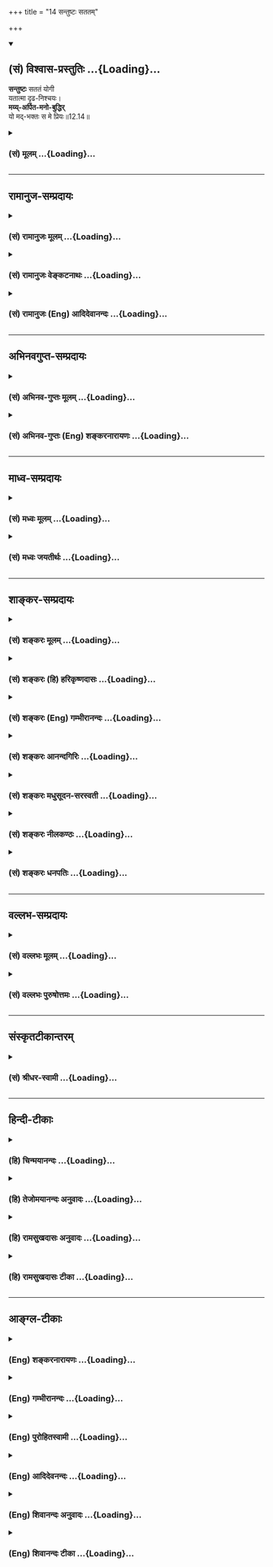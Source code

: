 +++
title = "14 सन्तुष्टः सततम्"

+++
<div class="js_include" newlevelforh1="2" title="(सं) विश्वास-प्रस्तुतिः" unfilled url="/mahAbhAratam/shlokashaH/06-bhIShma-parva/03-bhagavad-gItA-parva/saMskRtam/vishvAsa-prastutiH/12_bhakti-yogaH/14_santuShTaH_satata.md">
<details open><summary><h2>(सं) विश्वास-प्रस्तुतिः ...{Loading}...</h2></summary>

**सन्तुष्टः** सततं योगी  
यतात्मा दृढ-निश्चयः।  
**मय्य्-अर्पित-मनो-बुद्धिर्**  
यो मद्-भक्तः स मे प्रियः॥12.14॥
</details>
</div>
<div class="js_include collapsed" newlevelforh1="3" title="(सं) मूलम्" unfilled url="/mahAbhAratam/shlokashaH/06-bhIShma-parva/03-bhagavad-gItA-parva/saMskRtam/mUlam/12_bhakti-yogaH/14_santuShTaH_satata.md">
<details><summary><h3>(सं) मूलम् ...{Loading}...</h3></summary>

सन्तुष्टः सततं योगी यतात्मा दृढनिश्चयः।  
मय्यर्पितमनोबुद्धिर्यो मद्भक्तः स मे प्रियः।।12.14।।
</details>
</div>


_________________
## रामानुज-सम्प्रदायः
<div class="js_include collapsed" newlevelforh1="3" title="(सं) रामानुजः मूलम्" unfilled url="/mahAbhAratam/shlokashaH/06-bhIShma-parva/03-bhagavad-gItA-parva/saMskRtam/rAmAnujaH/mUlam/12_bhakti-yogaH/14_santuShTaH_satata.md">
<details><summary><h3>(सं) रामानुजः मूलम् ...{Loading}...</h3></summary>

।।12.14।।**अद्वेष्टा सर्वभूतानां** विद्विषताम् अपकुर्वताम् अपि सर्वेषां
भूतानाम् अद्वेष्टा मदपराधानुगुणम् ईश्वरप्रेरितानि एतानि भूतानि द्विषन्ति
अपकुर्वन्ति च इति अनुसंदधानः; तेषु द्विषत्सु अपकुर्वत्सु च सर्वभूतेषु
मैत्रीं मतिं कुर्वन् **मैत्रः;** तेषु एव दुःखितेषु करुणां कुर्वन् करुणः;
निर्ममः -- देहेन्द्रियेषु तत्सम्बन्धिषु च निर्ममः; **निरहंकारः** --
देहात्माभिमानरहितः; तत एव **समदुःखसुखः** सुखदुःखागमयोः सांकल्पिकयोः
हर्षोद्वेगरहितः; **क्षमी** स्पर्शप्रभवयोः अवर्जनीययोः अपि तयोः
विकाररहितः; **संतुष्टः** यद्दच्छोपनतेन,येन केन अपि देहधारणद्रव्येन
संतुष्टः; **सततं** योगी सततं प्रकृतिवियुक्तात्मानुसंधानपरः; **यतात्मा**
नियमितमनोवृत्तिः; **दृढनिश्चयः** -- अध्यात्मशास्त्रोदितेषु अर्थेषु
दृढनिश्चयः; **मय्यर्पितमनोबुद्धिः** भगवान् वासुदेव एव अनभिसंहितफलेन
अनुष्ठितेन कर्मणाआराध्यते आराधितश्च मम आत्मापरोक्ष्यं साधयिष्यति इति
मय्यर्पितमनोबुद्धिः; एवंभूतो **मद्भक्तः** एवंभूतेन कर्मयोगेन मां भजमानो
**यः स मे प्रियः।**

</details>
</div>
<div class="js_include collapsed" newlevelforh1="3" title="(सं) रामानुजः वेङ्कटनाथः" unfilled url="/mahAbhAratam/shlokashaH/06-bhIShma-parva/03-bhagavad-gItA-parva/saMskRtam/rAmAnujaH/venkaTanAthaH/12_bhakti-yogaH/14_santuShTaH_satata.md">
<details><summary><h3>(सं) रामानुजः वेङ्कटनाथः ...{Loading}...</h3></summary>

  
  
।।12.14।। स एव सन्तोषोऽत्राप्यादरार्थं सङ्ग्रहेणोक्त इत्यभिप्रायेणाह --
यदृच्छोपनतेन येनकेनापीति। अन्यत्रापि ह्युच्यते -- येनकेनचिदाच्छन्नो
येनकेनचिदाशितः। यत्रक्वचनशायी स्यात्तं देवा ब्राह्मणं विदुः
\[म.भा.12।245।12\] इति। शास्त्रीयेष्वयत्नोपनतेषु
प्रभूताल्पसरसविरसादिवैषम्यं नानुसन्धेयमिति भावः। यथोक्तमजगरेण -- न
सन्निपतितं धर्म्यमुपभोगं यदृच्छया। प्रत्याचक्षे न चाप्येनमनुरुन्धे
सुदुर्लभम् \[ \] इति। सततमिति योगकालोपकारकवासनास्थैर्यार्थम्।
योगशब्दश्चात्र योगदर्शनानुग्राहकप्राचीनानुसन्धानपरः; साक्षाद्योगस्य
सर्वदा कर्तुमशक्यत्वादित्यभिप्रायेणाह -- सततं प्रकृतिवियुक्तेति।
सततमात्मचिन्तनवदनात्मचिन्तननिवृत्तिरपि योगान्तरङ्गमिति यतात्मशब्देनोच्यत
इत्याहनियमितमनोवृत्तिरिति। अन्येषां यत्र सन्देहप्रसङ्गः; तत्र ह्यस्य
निश्चयो वाच्यः स चात्रानुष्ठानोपकारक एव ग्राह्यः तदाह --
अध्यात्मशास्त्रेति। मयि इत्यनेनअहं हि सर्वयज्ञानां भोक्ता च प्रभुरेव च
\[9।24\] इत्युक्तमाराध्यत्वं फलप्रदत्वं चात्र कर्मयोगनिष्ठस्य
मनोबुद्ध्यर्पणार्थम्। अपेक्षितमभिसंहितमित्यभिप्रायेणाहभगवानिति।
भगवच्छब्देन सकलफलप्रदत्त्वौपयिकोभयलिङ्गत्वोक्तिः। वासुदेवशब्देन
सर्वकर्माराध्यत्वौपयिकसर्वदेवतान्तर्यामित्वोक्तिः। वक्तृरूपविवक्षा वा।
आराध्यत्वेन चिन्तनमत्र मनसोऽर्पणम्। फलप्रदत्वाध्यवसायो बुद्ध्यर्पणम्।
यद्वा द्वयोरपि चिन्ताध्यवसायौ भाव्यौ। मनसाध्यवसायो वा मनोबुद्धिः।
उद्देश्यांशं निष्कर्षतिय एवम्भूतो मद्भक्त इति। अशक्तस्य
शक्यनिष्ठाप्रतिपादनप्रकरणत्वात् साक्षाद्भक्तियोगनिष्ठाद्व्यवच्छिन्दन्
श्लोकद्वयस्य पिण्डितार्थमाहएवम्भूतेन कर्मयोगेनेति। उद्देश्यविशेषणेष्वपि
तात्पर्यं मीमांसकैरेवाङ्गीकृतम्; यत्र विशेषणप्रयोगस्य गत्यन्तरं
नोपलब्धमिति भावः। प्रियः प्रीतिविषयः; प्रीतोऽहं,तदभिलषितं ददामीति
भावः।  
  

</details>
</div>
<div class="js_include collapsed" newlevelforh1="3" title="(सं) रामानुजः (Eng) आदिदेवानन्दः" unfilled url="/mahAbhAratam/shlokashaH/06-bhIShma-parva/03-bhagavad-gItA-parva/saMskRtam/rAmAnujaH/english/AdidevAnandaH/12_bhakti-yogaH/14_santuShTaH_satata.md">
<details><summary><h3>(सं) रामानुजः (Eng) आदिदेवानन्दः ...{Loading}...</h3></summary>

12.13 - 12.14 In these and succeeding verses the Lord mentions the nature of the Karma Yogi who adores Him through his works. In other words the Bhakti element in Karma Yoga is emphasised. He never hates any being even though they hate him and do him wrong. For he thinks that the Lord impels these beings to hate him and do him wrong for atoning for his transgressions. He is 'friendly', evincing a friendly disposition towards all beings whether they hate him or do him wrong. He is
'compassionate', evincing compassion towards their sufferings. He is free from the 'feeling of mine,' i.e., he is not possessive with regard to his body, senses and all things associated with them. He is free from the feeling of 'I', i.e., is free from the delusion that his body is the self. Therefore, 'pain and pleasure are the same to him,' i.e., he is free from distress and delight resulting from pain and pleasure arising from his deeds. He is 'enduring', unaffected even by those two (i.e.,
pleasure and pain) due to the inevitable contact of sense-objects. He is
'content', namely, satisfied with whatever chance may bring him for the sustenance of his body. He 'ever meditates,' i.e., is constantly intent
on contemplating on the self as separate from the body. He is
'self-restrained', namely, he controls the activities of his mind. He is
of 'firm conviction' regarding the meanings taught in the science of the
self. His 'mind and reason are dedicated to Me' i.e., his mind and
reason are dedicated to Me in the form 'Bhagavan Vasudeva alone is
propitiated by disinterested activities, and when duly propitiated, He
wil bring about for me the direct vision of the self.' Such a devotee of
mine, i.e., who works in this manner as a Karma Yogin, is dear to Me.

</details>
</div>


_________________
## अभिनवगुप्त-सम्प्रदायः
<div class="js_include collapsed" newlevelforh1="3" title="(सं) अभिनव-गुप्तः मूलम्" unfilled url="/mahAbhAratam/shlokashaH/06-bhIShma-parva/03-bhagavad-gItA-parva/saMskRtam/abhinava-guptaH/mUlam/12_bhakti-yogaH/14_santuShTaH_satata.md">
<details><summary><h3>(सं) अभिनव-गुप्तः मूलम् ...{Loading}...</h3></summary>

।।12.13 -- 12.14।। अद्वेष्टेति। सन्तुष्ट इति। मैत्री अमत्सरता यस्य +++(N
यस्मात् for यस्य)+++ अस्तीति +++(omits इति)+++। एवं करुणः +++(S;N करुणा)+++। ममामी
इत्यादिः ( ममापीत्यादि) ममकारः अहमुदारः अहं तेजस्वी अहं सहनः +++(S;;N
तेजस्वी असहनः)+++ इत्यादिः अहंकारः एतौ यस्य न स्तः। क्षमा अपकारिणं शत्रुं
प्रत्य \[प्य\] द्वेषबुद्धिः। सततं योगी; व्यवहारावस्थायामपि
प्रशान्तान्तःकरणत्वात्।

</details>
</div>
<div class="js_include collapsed" newlevelforh1="3" title="(सं) अभिनव-गुप्तः (Eng) शङ्करनारायणः" unfilled url="/mahAbhAratam/shlokashaH/06-bhIShma-parva/03-bhagavad-gItA-parva/saMskRtam/abhinava-guptaH/english/shankaranArAyaNaH/12_bhakti-yogaH/14_santuShTaH_satata.md">
<details><summary><h3>(सं) अभिनव-गुप्तः (Eng) शङ्करनारायणः ...{Loading}...</h3></summary>

12.13-14 Advesta etc. Santustah etc. \[Friend\] : he who has
friend-liness (or goodwill) i.e. unselfishness. In the same manner
'compassionate' \[is to be interpreted\]. 'These are mine' etc., is the
sence of 'mine' (or sense of possessiveness); 'I am generous', 'I am
powerful', 'I am victorious' etc., is the sense of 'I' (or egotism). In
whom these two are absent that man is free from the senses of 'mine' and
of 'I'. Forbearance : a thought that entertains no enmity even towards
an enemy who has \[actually\] injured. A man of Yoga at all times :
because his internal organ remains completely iet even at the stage of
his mundane dealings.

</details>
</div>


_________________
## माध्व-सम्प्रदायः
<div class="js_include collapsed" newlevelforh1="3" title="(सं) मध्वः मूलम्" unfilled url="/mahAbhAratam/shlokashaH/06-bhIShma-parva/03-bhagavad-gItA-parva/saMskRtam/madhvaH/mUlam/12_bhakti-yogaH/14_santuShTaH_satata.md">
<details><summary><h3>(सं) मध्वः मूलम् ...{Loading}...</h3></summary>

।।12.14।। Sri Madhvacharya did not comment on this sloka.,

</details>
</div>
<div class="js_include collapsed" newlevelforh1="3" title="(सं) मध्वः जयतीर्थः" unfilled url="/mahAbhAratam/shlokashaH/06-bhIShma-parva/03-bhagavad-gItA-parva/saMskRtam/madhvaH/jayatIrthaH/12_bhakti-yogaH/14_santuShTaH_satata.md">
<details><summary><h3>(सं) मध्वः जयतीर्थः ...{Loading}...</h3></summary>

।।12.14।। Sri Jayatirtha did not comment on this sloka.  
  

</details>
</div>


_________________
## शाङ्कर-सम्प्रदायः
<div class="js_include collapsed" newlevelforh1="3" title="(सं) शङ्करः मूलम्" unfilled url="/mahAbhAratam/shlokashaH/06-bhIShma-parva/03-bhagavad-gItA-parva/saMskRtam/shankaraH/mUlam/12_bhakti-yogaH/14_santuShTaH_satata.md">
<details><summary><h3>(सं) शङ्करः मूलम् ...{Loading}...</h3></summary>

।।12.14।। -- **संतुष्टः सततं** नित्यं देहस्थितिकारणस्य लाभे अलाभे च
उत्पन्नालंप्रत्ययः। तथा गुणवल्लाभे विपर्यये च संतुष्टः। सततं **योगी**
समाहितचित्तः। **यतात्मा** संयतस्वभावः। **दृढनिश्चयः** दृढः स्थिरः
निश्चयः अध्यवसायः यस्य आत्मतत्त्वविषये स दृढनिश्चयः।
**मय्यर्पितमनोबुद्धिः** संकल्पविकल्पात्मकं मनः; अध्यवसायलक्षणा बुद्धिः;
ते मय्येव अर्पिते स्थापिते यस्य संन्यासिनः सः मय्यर्पितमनोबुद्धिः।
**यः** ईदृशः **मद्भक्तः सः मे प्रियः।** प्रियो हि ज्ञानिनोऽत्यर्थमहं स च
मम प्रियः (गीता 7।17) इति सप्तमे अध्याये सूचितम्; तत् इह प्रपञ्चते।।

</details>
</div>
<div class="js_include collapsed" newlevelforh1="3" title="(सं) शङ्करः (हि) हरिकृष्णदासः" unfilled url="/mahAbhAratam/shlokashaH/06-bhIShma-parva/03-bhagavad-gItA-parva/saMskRtam/shankaraH/hindI/harikRShNadAsaH/12_bhakti-yogaH/14_santuShTaH_satata.md">
<details><summary><h3>(सं) शङ्करः (हि) हरिकृष्णदासः ...{Loading}...</h3></summary>

।।12.14।। तथा जो सदा ही सन्तुष्ट है अर्थात् देह स्थितिके कारणरूप
पदार्थोंकी लाभ हानिमें जिसके जो कुछ होता है वही ठीक है ऐसा अलम् भाव हो
गया है; इस प्रकार जो गुणयुक्त वस्तुके लाभमें और उसकी हानिमें सदा ही
सन्तुष्ट रहता है। तथा जो समाहितचित्त; जीते हुए स्वभाववाला और दृढ़
निश्चयवाला है अर्थात् आत्मतत्त्वके विषयमें जिसका निश्चय स्थिर हो चुका
है। तथा जो मुझमें अर्पण किये हुए मनबुद्धिवाला है अर्थात् जिस संन्यासीका
संकल्प विकल्पात्मक मन और निश्चयात्मिका बुद्धि ये दोनों मुझमें समर्पित
हैं -- स्थापित हैं। जो ऐसा मेरा भक्त है वह मेरा प्यारा है। ज्ञानीको मैं
अत्यन्त प्यारा हूँ और वह मुझे प्रिय है इस प्रकार जो सप्तम अध्यायमें
सूचित किया गया था उसीका यहाँ विस्तारपूर्वक वर्णन किया जाता है।

</details>
</div>
<div class="js_include collapsed" newlevelforh1="3" title="(सं) शङ्करः (Eng) गम्भीरानन्दः" unfilled url="/mahAbhAratam/shlokashaH/06-bhIShma-parva/03-bhagavad-gItA-parva/saMskRtam/shankaraH/english/gambhIrAnandaH/12_bhakti-yogaH/14_santuShTaH_satata.md">
<details><summary><h3>(सं) शङ्करः (Eng) गम्भीरानन्दः ...{Loading}...</h3></summary>

12.14 Santustah satatam, he who is ever content: who has the sense of
contentment irrespective of getting or not getting what is needed for
the maintenance of the body; who is similarly ever-satisfied whether he
gets or not a good thing. Yogi, who is a yogi, a man of concentrated
mind; yata-atma, who has self-control, whose body and organs are under
control; drdha-niscayah, who has firm conviction-with regard to the
reality of the Self; arpita-mano-buddhih, who has dedicated his mind and
intellect; mayi, to Me-(i.e.) a monk whose mind (having hte
characteristics of reflection) and intellect (possessed of the faculty
of taking decisions) are dedicated to, fixed on, Me alone; sah yah, he
who is; such a modbhaktah, devotee of Mine; is priyah, dear; me, to Me.
It was hinted in the Seventh Chapter, 'For I am very much dear to the
man of Knowledge, and he too is dear to Me' (7.17). That is being
elaborated here.

</details>
</div>
<div class="js_include collapsed" newlevelforh1="3" title="(सं) शङ्करः आनन्दगिरिः" unfilled url="/mahAbhAratam/shlokashaH/06-bhIShma-parva/03-bhagavad-gItA-parva/saMskRtam/shankaraH/AnandagiriH/12_bhakti-yogaH/14_santuShTaH_satata.md">
<details><summary><h3>(सं) शङ्करः आनन्दगिरिः ...{Loading}...</h3></summary>

।।12.14।। अक्षरोपासकस्य ज्ञानवतो विशेषणान्तराण्याह -- **संतुष्ट इति।**
सततमिति सर्वत्र संबध्यते। कार्यकरणसंघातः स्वभावशब्दार्थः। स्थिरत्वं
कुतर्कादिनानभिभवनीयत्वम्। मद्भक्तो मद्भजनपरो ज्ञानवानिति यावत्। ज्ञानवतो
भगवत्प्रियत्वे प्रमाणमाह -- **प्रियो हीति।** किमर्थं तर्हि पुनरुच्यते
तत्राह -- **तदिहेति।**

</details>
</div>
<div class="js_include collapsed" newlevelforh1="3" title="(सं) शङ्करः मधुसूदन-सरस्वती" unfilled url="/mahAbhAratam/shlokashaH/06-bhIShma-parva/03-bhagavad-gItA-parva/saMskRtam/shankaraH/madhusUdana-sarasvatI/12_bhakti-yogaH/14_santuShTaH_satata.md">
<details><summary><h3>(सं) शङ्करः मधुसूदन-सरस्वती ...{Loading}...</h3></summary>

।।12.14।। संतुष्ट इति। तस्यैव विशेषणान्तराणि। सततं शरीरस्थितिकारणस्य
लाभेऽलाभे च संतुष्टः उत्पन्नालंप्रत्ययः। तथा गुणवल्लाभे विपर्यये च।
सततमिति सर्वत्र संबध्यते। योगी समाहितचित्तः। यतात्मा
संयतशरीरेन्द्रियादिसङ्घातः। दृढः कुतार्किकैरभिभवितुमशक्यतया स्थिरो
निश्चयोऽहमस्म्यकर्त्रभोक्तृसच्चिदानन्दाद्वितीयब्रह्मेत्यध्यवसायो यस्य स
दृढनिश्चयः। स्थितप्रज्ञ इत्यर्थः। मयि भगवति वासुदेवे शुद्धे ब्रह्मणि
अर्पितमनोबुद्धिः समर्पितान्तःकरणः ईदृशो यो मद्भक्तः
शुद्धाक्षरब्रह्मवित्स मे प्रियः सदात्मत्वात्।

</details>
</div>
<div class="js_include collapsed" newlevelforh1="3" title="(सं) शङ्करः नीलकण्ठः" unfilled url="/mahAbhAratam/shlokashaH/06-bhIShma-parva/03-bhagavad-gItA-parva/saMskRtam/shankaraH/nIlakaNThaH/12_bhakti-yogaH/14_santuShTaH_satata.md">
<details><summary><h3>(सं) शङ्करः नीलकण्ठः ...{Loading}...</h3></summary>

।।12.14।। संतुष्टो यदृच्छालाभेनैव संजातालंप्रत्ययः। सततं सर्वदा। योगी
श्रवणादौ समाहितचित्तः। यतात्मा संयतशरीरेन्द्रियादिसंघातः। दृढः स्थिर
आत्मतत्त्वविषये निश्चयो यस्य स दृढनिश्चयोऽसंभावनाशून्यो दृढश्रद्धावान्।
मयि निर्गुणे ब्रह्मण्यर्पिते निहिते प्रविलापिते वा मनः संकल्पादिरूपं
बुद्धिरध्यवसायस्ते उभे येन स मय्यर्पितमनोबुद्धिः। एतादृशो यो मे मम भक्तः
स मे मम प्रियः आत्मत्वादेव स परमप्रेमास्पदञ्ज्ञानी त्वात्मैव मे मतम्
इत्युक्तम्। एतेन पूर्वश्लोकोक्ताया निरहंकारतायाः साधनान्युक्तानि।

</details>
</div>
<div class="js_include collapsed" newlevelforh1="3" title="(सं) शङ्करः धनपतिः" unfilled url="/mahAbhAratam/shlokashaH/06-bhIShma-parva/03-bhagavad-gItA-parva/saMskRtam/shankaraH/dhanapatiH/12_bhakti-yogaH/14_santuShTaH_satata.md">
<details><summary><h3>(सं) शङ्करः धनपतिः ...{Loading}...</h3></summary>

।।12.14।। अक्षरोपासकं ज्ञानवन्तं विशेषणान्तरैर्विशिनष्टि -- संतुष्ट इति।
सततमिति सर्वत्र संबध्यते। तेहस्थितिकारणस्य लाभे अलाभे च सततं संतुष्टः
नित्यं जातालंप्रत्ययः। समुपसर्गेण तुष्टेः परिपक्वता बोध्यते। तथा
गुणवल्लाभेऽपि तद्विपर्यये च संतुष्टः। यतः सततं योगी योगाभ्यासेन
समाहितान्तःकरणः। यतः सततं संयतात्मा संयतकार्यकरणसंघातः अतएव संयतात्मेति
वा। यतः सततं योगी योगाभ्यासेन समाहितान्तःकरणः। यतः सततं संयतात्मा
संयतकार्यकरणसंघातः अतए दृढनिश्चय इति वा। यतः सततं मयि परमात्मनि
संकल्पविकल्पात्मकं मनोऽध्यवसायलक्षणा बुद्धिश्च ते मय्येव स्थापिते यस्य स
यतो मय्यर्पितमनोबुद्धिरिति वा। य ईदृशो मद्भक्तः शुद्धाक्षरात्मज्ञानवान्
मद्भजनपरो मे मम प्रियः। उदाराः सर्व एवैते ज्ञानी त्वात्मैव मे मतम्।
प्रियो हि ज्ञानिनोऽत्यर्थमहं स च मम प्रियः इत सप्तमाध्याये
सूचितस्यार्थस्यायं प्रपञ्चः।

</details>
</div>


_________________
## वल्लभ-सम्प्रदायः
<div class="js_include collapsed" newlevelforh1="3" title="(सं) वल्लभः मूलम्" unfilled url="/mahAbhAratam/shlokashaH/06-bhIShma-parva/03-bhagavad-gItA-parva/saMskRtam/vallabhaH/mUlam/12_bhakti-yogaH/14_santuShTaH_satata.md">
<details><summary><h3>(सं) वल्लभः मूलम् ...{Loading}...</h3></summary>

।।12.14।। सन्तुष्ट इति। यथालब्धेन भगवत्सेवोपयोगिना द्रव्येण देहधारणेन
सन्तुष्टः। सततं योगी यतात्मा समवृत्तिः निरुद्धचेताः। दृढो भगवदेकसेवायां
निश्चयो यस्य सोऽपि न बहिरेव तन्वादिना केवलम्; किन्तु मानसोऽभ्यन्तर इति।
तदाह मय्यर्पितमनोबुद्धिरिति। श्रीपुरुषोत्तमेऽर्पिते मनोबुद्धी यस्य
सद्बजौकसां यथा तथा स य एवम्भूतो द्विषड्गुणयुतो निर्हेतुकमद्भक्तिमान् स
मे प्रियः। यो मद्भक्त इतीरणात्पुष्टिरस्तीति निश्चीयते। नहि
भगवत्प्रियत्वं स्वकृति -- (स्वल्प) -- तपस्साध्यम्। अतः
प्रवाहाद्भिन्नोऽयं मार्गः; प्रवाहस्य सर्वसाधारणत्वात्
भक्तेर्निर्हेतुकानुग्रहैकलभ्यत्वान्महानेव भेदोऽस्तीति मन्तव्यं
वेदमर्यादामार्गतोऽपि असङ्कीर्णत्वं चनाहं वेदैर्न तपसा \[11।53\] इति
पूर्वमुक्तं सर्वतो (ऽत्र) वैदिककर्माद्यपेक्षयाऽस्योत्तमत्वकथनात् अभेदे
तूत्कर्षवैयर्थ्यादिति सर्वं श्रीमदाचार्यग्रन्थादवसेयम्।

</details>
</div>
<div class="js_include collapsed" newlevelforh1="3" title="(सं) वल्लभः पुरुषोत्तमः" unfilled url="/mahAbhAratam/shlokashaH/06-bhIShma-parva/03-bhagavad-gItA-parva/saMskRtam/vallabhaH/puruShottamaH/12_bhakti-yogaH/14_santuShTaH_satata.md">
<details><summary><h3>(सं) वल्लभः पुरुषोत्तमः ...{Loading}...</h3></summary>

  
  
।।12.14।। किञ्चसन्तुष्ट इति। सततं सन्तुष्टः निरन्तरं हृदयस्थितमत्स्वरूपेण
आनन्दयुक्तः; योगी मच्चिन्तनशीलः; यतात्मा वशीकृतस्वभावः दृढनिश्चयः दृढः
कामाद्यनुपहतो मत्परीक्षितदुःखादिष्वचलो मयि सर्वकरणसमर्थत्वेन निश्चयो
यस्य; मयि अर्पिते मनोबुद्धी येन; य एतादृशः स मद्भक्तः मे प्रियः
मदिङ्गितकरणादिति भावः।  
  

</details>
</div>


_________________
## संस्कृतटीकान्तरम्
<div class="js_include collapsed" newlevelforh1="3" title="(सं) श्रीधर-स्वामी" unfilled url="/mahAbhAratam/shlokashaH/06-bhIShma-parva/03-bhagavad-gItA-parva/saMskRtam/shrIdhara-svAmI/12_bhakti-yogaH/14_santuShTaH_satata.md">
<details><summary><h3>(सं) श्रीधर-स्वामी ...{Loading}...</h3></summary>

।।12.14।। **संतुष्ट इति।** सततं लाभेऽलाभे च संतुष्टः प्रसन्नचित्तो
योग्यप्रमत्तो यतात्मा संयतस्वभावः दृढो मद्विषयो निश्चयो यस्य मय्यर्पिते
मनोबुद्धी येन एवंभूतो यो मद्भक्तः स मे प्रियः।

</details>
</div>


_________________
## हिन्दी-टीकाः
<div class="js_include collapsed" newlevelforh1="3" title="(हि) चिन्मयानन्दः" unfilled url="/mahAbhAratam/shlokashaH/06-bhIShma-parva/03-bhagavad-gItA-parva/hindI/chinmayAnandaH/12_bhakti-yogaH/14_santuShTaH_satata.md">
<details><summary><h3>(हि) चिन्मयानन्दः ...{Loading}...</h3></summary>

।।12.14।। प्रस्तुत अध्याय के इस अन्तिम प्रकरण में; भगवान् श्रीकृष्ण छ
खण्डों में ज्ञानी भक्त के लक्षण बताते हैं; जो साधकों के लिए सम्यक् आचरण
एवं जीवन पद्धति के साधन हैं। अर्जुन की समझ के लिए एक सच्चे भक्त का
चित्रण करने में योगेश्वर श्रीकृष्ण पूर्णतया सफल हुए हैं। जिस प्रकार एक
कुशल चित्रकार स्वयं के द्वारा बनाये जा रहे चित्र को बारबार विभिन्न्
कोणों से देखते हुए उसे और अधिक स्पष्ट और सुन्दर बनाने का प्रयत्न करता
है; उसी प्रकार इन सात श्लोकों के खण्ड में भगवान् श्रीकृष्ण; एक ज्ञानी
भक्त के मन की सुन्दरता; बुद्धि की समता और जगत् में उसके व्यवहार का
अत्यन्त स्पष्ट और सुन्दर चित्रण करते हैं। इस दृष्टि से; सम्भवत द्वितीय
अध्याय में वर्णित स्थितप्रज्ञ पुरुष के लक्षणों के प्रकरण के अतिरिक्त;
सम्पूर्ण गीता में प्रस्तुत खण्ड के तुल्य अन्य कोई भाग नहीं है। हिन्दू
धर्म के अनुयायियों पर सदाचार और नीतिशास्त्र के नियमों को ईश्वर के किसी
पुत्र अथवा पैगम्बर ने अपनी स्वैच्छिक आज्ञाओं के रूप में नही थोपा है। इन
आचारों एवं नीतियों की नियमावली को उन ईश्वरीय ज्ञानी; संत पुरुषों के
व्यवहार को देखकर बनाया गया है; जिन्होंने आध्यात्मिक पूर्णता प्राप्त की
थी और समाज में वैसा ही जीवन वास्तव में जिया था। ज्ञानी पुरुषों का
सद्व्यवहार उनका स्वभाव बन चुका होता है; जो साधकों को अपनाने के लिए एक
सूचक साधन बन जाता है। सर्वप्रथम; ज्ञानी भक्त के बाह्याचरण का अनुकरण करने
से एक निष्ठावान साधक को उसकी आन्तरिक दिव्यता का भी अनुभव प्राप्त हो सकता
है। इन भक्तजनों के लक्षण ही हमारे धर्म में विधान किये गये सदाचार और नीति
के नियम हैं। इस खण्ड के प्रारम्भिक दो श्लोकों में ग्यारह आदर्श गुणों का
वर्णन किया गया है। उनमें से प्रत्येक गुण उत्तम भक्त के नैतिक पक्ष को
उजागर करता है। जिस भक्त ने यह पहचान लिया है कि भूतमात्र में एक ही आत्मा
व्याप्त है; जो उसका स्वयं का ही स्वरूप है; तो ऐसा आत्मैकत्वदर्शी पुरुष
किसी से भी द्वेष नहीं कर सकता; क्योंकि उसकी ज्ञान दृष्टि में कोई वस्तु
परमात्मा से भिन्न है ही नहीं कोई भी जीवित पुरुष अपने ही दाहिने हाथ से
द्वेष नहीं कर सकता; क्योंकि वह उसमें भी व्याप्त है। कोई भी व्यक्ति अपने
से ही द्वेष या घृणा नहीं करता। प्राणीमात्र के प्रति उसका भाव मैत्रीपूर्ण
होता है; और सबके लिए उसके मन में करुणा होती है। सबको वह अभय प्रदान करता
है। वह; अहंकार और वस्तुओं में ममत्व भाव से रहित होता है। सुख और दुख से
सम तथा किसी के द्वारा अपशब्द कहे अथवा पीड़ित किये जाने पर भी अविकारी भाव
से रहता है। शरीर धारणमात्र के लिए भी वस्तुओं के न होने पर वह सदा
सन्तुष्ट एवं निजानन्द में मग्न रहता है। वह आत्मसंयमी तथा तत्त्व के
स्वरूप के विषय में दृढ़ निश्चय वाला होता है। भगवान् कहते हैं कि; अपने मन
और बुद्धि को मुझमें अर्पित करने वाला मेरा भक्त; मुझे प्रिय है। भगवान् ने
पहले भी सातवें अध्याय में कहा था कि; ज्ञानी को मैं और मुझे ज्ञानी भक्त
अत्यन्त प्रिय है। उसी कथन को यहाँ और अधिक विस्तार से स्पष्ट किया गया है।

</details>
</div>
<div class="js_include collapsed" newlevelforh1="3" title="(हि) तेजोमयानन्दः अनुवादः" unfilled url="/mahAbhAratam/shlokashaH/06-bhIShma-parva/03-bhagavad-gItA-parva/hindI/tejomayAnandaH/anuvAdaH/12_bhakti-yogaH/14_santuShTaH_satata.md">
<details><summary><h3>(हि) तेजोमयानन्दः अनुवादः ...{Loading}...</h3></summary>

।।12.14।। जो संयतात्मा, दृढ़निश्चयी योगी सदा सन्तुष्ट है, जो अपने मन और
बुद्धि को मुझमें अर्पण किये हुए है, जो ऐसा मेरा भक्त है, वह मुझे प्रिय
है।।

</details>
</div>
<div class="js_include collapsed" newlevelforh1="3" title="(हि) रामसुखदासः अनुवादः" unfilled url="/mahAbhAratam/shlokashaH/06-bhIShma-parva/03-bhagavad-gItA-parva/hindI/rAmasukhadAsaH/anuvAdaH/12_bhakti-yogaH/14_santuShTaH_satata.md">
<details><summary><h3>(हि) रामसुखदासः अनुवादः ...{Loading}...</h3></summary>

।।12.14।। सब प्राणियोंमें द्वेषभावसे रहित, सबका मित्र (प्रेमी) और दयालु,
ममतारहित, अहंकाररहित, सुखदुःखकी प्राप्तिमें सम, क्षमाशील, निरन्तर
सन्तुष्ट,योगी, शरीरको वशमें किये हुए, दृढ़ निश्चयवाला, मेरेमें अर्पित
मन-बुद्धिवाला जो मेरा भक्त है, वह मेरेको प्रिय है।

</details>
</div>
<div class="js_include collapsed" newlevelforh1="3" title="(हि) रामसुखदासः टीका" unfilled url="/mahAbhAratam/shlokashaH/06-bhIShma-parva/03-bhagavad-gItA-parva/hindI/rAmasukhadAsaH/TIkA/12_bhakti-yogaH/14_santuShTaH_satata.md">
<details><summary><h3>(हि) रामसुखदासः टीका ...{Loading}...</h3></summary>

।।12.14।।***व्याख्या--*'अद्वेष्टा सर्वभूतानाम्'--**अनिष्ट करनेवालोंके
दो भेद हैं -- (1) इष्टकी प्राप्तिमें अर्थात् धन, मान-बड़ाई, आदर-सत्कार
आदिकी प्राप्तिमें बाधा पैदा करनेवाले और (2) अनिष्ट पदार्थ, क्रिया,
व्यक्ति, घटना आदिसे संयोग करानेवाले। भक्तके शरीर, मन, बुद्धि, इन्द्रियाँ
और सिद्धान्तके प्रतिकूल चाहे कोई कितना ही, किसी प्रकारका व्यवहार करे --
इष्टकी प्राप्तिमें बाधा डाले, किसी प्रकारकी आर्थिक और शारीरिक हानि
पहुँचाये, पर भक्तके हृदयमें उसके प्रति कभी किञ्चिन्मात्र भी द्वेष नहीं
होता। कारण कि वह प्राणिमात्रमें अपने प्रभुको ही व्याप्त देखता है, ऐसी
स्थितिमें वह विरोध करे तो किससे करे --**'निज प्रभुमय देखहिं जगत केहि सन
करहिं बिरोध।। '** (मानस 7। 112 ख)।  
इतना ही नहीं वह तो अनिष्ट करनेवालोंकी सब क्रियाओंको भी भगवान्का
कृपापूर्ण मङ्गलमय विधान ही मानता है!  
  
प्राणिमात्र स्वरूपसे भगवान्का ही अंश है। अतः किसी भी प्राणीके प्रति
थोड़ा भी द्वेषभाव रहना भगवान्के प्रति ही द्वेष है। इसलिये किसी प्राणीके
प्रति द्वेष रहते हुए भगवान्से अभिन्नता तथा अनन्यप्रेम नहीं हो सकता।
प्राणिमात्रके प्रति द्वेषभावसे रहित होनेपर ही भगवान्में पूर्ण प्रेम हो
सकता है। इसलिये भक्तमें प्राणिमात्रके प्रति द्वेषका सर्वथा अभाव होता
है।  
  
**'मैत्रः करुण एव च' (टिप्पणी प₀ 648) --** भक्तके अन्तःकरणमें
प्राणिमात्रके प्रति केवल द्वेषका अत्यन्त अभाव ही नहीं होता, प्रत्युत
सम्पूर्ण प्राणियोंमें भगवद्भाव होनेके नाते उसका सबसे मैत्री और दयाका
व्यवहार भी होता है। भगवान् प्राणिमात्रके सुहृद् हैं -- **'सुहृदं
सर्वभूतानाम्'** (गीता 5। 29)। भगवान्का स्वभाव भक्तमें अवतरित होनेके कारण
भक्त भी सम्पूर्ण प्राणियोंका सुहृद् होता है -- **'सुहृदः सर्वदेहिनाम्'**
(श्रीमद्भागवत 3। 25। 21)। इसलिये भक्तका भी सभी प्राणियोंके प्रति बिना
किसी स्वार्थके स्वाभाविक ही मैत्री और दयाका भाव रहता है --  
**'हेतु रहित जग जुग उपकारी। '**  
**'तुम्ह तुम्हार सेवक असुरारी।।** (मानस 7। 47। 3)अपना अनिष्ट करनेवालोंके
प्रति भी भक्तके द्वारा मित्रताका व्यवहार होता है; क्योंकि उसका भाव यह
रहता है कि अनिष्ट करनेवालेने अनिष्टरूपमें भगवान्का विधान ही प्रस्तुत
किया है। अतः उसने जो कुछ किया है, मेरे लिये ठीक ही किया है। कारण कि
भगवान्का विधान सदैव मङ्गलमय होता है। इतना ही नहीं, भक्त यह मानता है कि
मेरा अनिष्ट करनेवाला (अनिष्टमें निमित्त बनकर) मेरे पूर्वकृत पापकर्मोंका
नाश कर रहा है; अतः वह विशेषरूपसे आदरका पात्र है। साधकमात्रके मनमें यह भाव
रहता है और रहना ही चाहिये कि उसका अनिष्ट करनेवाला उसके पिछले पापोंका फल
भुगताकर उसे शुद्ध कर रहा है। जब सामान्य साधकमें भी अनिष्ट करनेवालेके
प्रति मैत्री और करुणाका भाव रहता है, फिर सिद्ध भक्तका तो कहना ही क्या
है; सिद्ध भक्तका तो उसके प्रति ही क्या, प्राणिमात्रके प्रति मैत्री और
दयाका विलक्षण भाव रहता है। पातञ्जलयोगदर्शनमें चित्त-शुद्धिके चार हेतु
बताये गये हैं --,**'मैत्रीकरुणामुदितोपेक्षाणां
सुखदुःखपुण्यापुण्यविषयाणां भावनातश्चित्तप्रसादनम्। '** (1। 33)'सुखियोंके
प्रति मैत्री, दुःखियोंके प्रति करुणा, पुण्यात्माओंके प्रति मुदिता
(प्रसन्नता) और पापात्माओंके प्रति उपेक्षाके भावसे चित्तमें निर्मलता आती
है। '  
  
परन्तु भगवान्ने इन चारों हेतुओँको दोमें विभक्त कर दिया है -- **'मैत्रः च
करुणः। '** तात्पर्य यह है कि सिद्ध भक्तका सुखियों और पुण्यात्माओंके प्रति
'मैत्री' का भाव तथा दुःखियों और पापात्माओंके प्रति 'करुणा' का भाव रहता
है।  
  
दुःख पानेवालेकी अपेक्षा दुःख देनेवाले पर (उपेक्षाका भाव न होकर) दया होनी
चाहिये; क्योंकि दुःख पानेवाला तो (पुराने पापोंका फल भोगकर) पापोंसे छूट
रहा है, पर दुःख देनेवाला नया पाप कर रहा है। अतः दुःख देनेवाला दयाका
विशेष पात्र है।  
  
**'निर्ममः'--** यद्यपि भक्तका प्राणिमात्रके प्रति स्वाभाविक ही मैत्री और
करुणाका भाव रहता है, तथापि उसकी किसीके प्रति किञ्चिन्मात्र भी ममता नहीं
होती। प्राणियों और पदार्थोंमें ममता (मेरेपनका भाव) ही मनुष्यको संसारमें
बाँधनेवाली होती है। भक्त इस ममतासे सर्वथा रहित होता है। उसकी अपने
कहलानेवाले शरीर, इन्द्रियाँ, मन और बुद्धिमें भी बिलकुल ममता नहीं होती।
साधकसे भूल यह होती है कि वह प्राणियों और पदार्थोंसे तो ममताको हटानेकी
चेष्टा करता है, पर अपने शरीर, मन, बुद्धि और इन्द्रियोंसे ममता हटानेकी ओर
विशेष ध्यान नहीं देता। इसीलिये वह सर्वथा निर्मम नहीं हो पाता।  
  
**'निरहंकारः' --** शरीर, इन्द्रियाँ आदि जड-पदार्थोंको अपना स्वरूप
माननेसे अहंकार उत्पन्न होता है। भक्तकी अपने शरीरादिके प्रति किञ्चिन्मात्र
भी अहंबुद्धि न होनेके कारण तथा केवल भगवान्से अपने नित्य सम्बन्धका अनुभव
हो जानेके कारण उसके अन्तःकरणमें स्वतः श्रेष्ठ, दिव्य, अलौकिक गुण प्रकट
होने लगते हैं। इन गुणोंको भी वह अपने गुण नहीं मानता, प्रत्युत (दैवी
सम्पत्ति होनेसे) भगवान्के ही मानता है। 'सत्'-(परमात्मा-)के होनेके कारण
ही ये गुण 'सद्गुण' कहलाते हैं। ऐसी दशामें भक्त उनको अपना मान ही कैसे
सकता है! इसलिये वह अहंकारसे सर्वथा रहित होता है।  
  
**'समदुःखसुखः' --** भक्त सुख-दुःखोंकी प्राप्तिमें सम रहता है अर्थात्
अनुकूलता-प्रतिकूलता उसके हृदयमें रागद्वेष, हर्षशोक आदि विकार पैदा नहीं
कर सकते। गीतामें सुखदुःख पद अनुकूलता-प्रतिकूलताकी परिस्थिति-(जो सुख-दुःख
उत्पन्न करनेमें हेतु है) के लिये तथा अन्तःकरणमें होनेवाले हर्ष-शोकादि
विकारोंके लिये भी आया है। अनुकूल और प्रतिकूल परिस्थिति मनुष्यको
सुखी-दुःखी बनाकर ही उसे बाँधती है। इसलिये सुख-दुःखमें सम होनेका अर्थ है
-- अनुकूल या प्रतिकूल परिस्थिति आनेपर अपनेमें हर्ष-शोकादि विकारोंका न
होना। भक्तके शरीर, इन्द्रियाँ, मन, सिद्धान्त आदिके अनुकूल या प्रतिकूल
प्राणी, पदार्थ, परिस्थिति, घटना आदिका संयोग या वियोग होनेपर उसे अनुकूलता
और प्रतिकूलताका 'ज्ञान' तो होता है, पर उसके अन्तःकरणमें हर्ष-शोकादि कोई
'विकार' उत्पन्न नहीं होता। यहाँ यह बात समझ लेनी चाहिये कि किसी
परिस्थितिका ज्ञान होना अपने-आपमें कोई दोष नहीं है, प्रत्युत उससे
अन्तःकरणमें विकार उत्पन्न होना ही दोष है। भक्त राग-द्वेष, हर्ष-शोक आदि
विकारोंसे सर्वथा रहित होता है। जैसे, प्रारब्धानुसार भक्तके शरीरमें कोई
रोग होनेपर उसे शारीरिक पीड़ाका ज्ञान (अनुभव) तो होगा; किन्तु उसके
अन्तःकरणमें किसी प्रकारका विकार नहीं होगा।**'क्षमी' --** अपना किसी तरहका
भी अपराध करनेवालेको किसी भी प्रकारका दण्ड देनेकी इच्छा न रखकर उसे क्षमा
कर देनेवालेको **'क्षमी'** कहते हैं। भक्तके लक्षणोंमें पहले
**'अद्वेष्टा'** पद देकर भगवान्ने भक्तमें अपना अपराध करनेवालेके प्रति
द्वेषका अभाव बताया, अब यहाँ **'क्षमी'** पदसे यह बताते हैं कि भक्तमें
अपना अपराध करनेवालेके प्रति ऐसा भाव रहता है कि उसको भगवान् अथवा अन्य
किसीके द्वारा भी दण्ड न मिले। ऐसा क्षमाभाव भक्तकी एक विशेषता है।  
**'संतुष्टः सततम्' (टिप्पणी प₀ 650.1)** -- जीवको मनके अनुकूल प्राणी,
पदार्थ, घटना, परिस्थिति आदिके संयोगमें और मनके प्रतिकूल प्राणी, पदार्थ,
घटना, परिस्थिति आदिके वियोगमें एक संतोष होता है। विजातीय और अनित्य
पदार्थोंसे होनेके कारण यह संतोष स्थायी नहीं रह पाता। स्वयं नित्य होनेके
कारण जीवको नित्य परमात्माकी अनुभूतिसे ही वास्तविक और स्थायी संतोष होता
है।  
  
भगवान्को प्राप्त होनेपर भक्त नित्य-निरन्तर संतुष्ट रहता है; क्योंकि न तो
उसका भगवान्से कभी वियोग होता है और न उसको नाशवान् संसारकी कोई आवश्यकता
ही रहती है। अतः उसके असंतोषका कोई कारण ही नहीं रहता। इस संतुष्टिके कारण
वह संसारके किसी भी प्राणी-पदार्थके प्रति किञ्चिन्मात्र भी महत्त्वबुद्धि
नहीं रखता **(टिप्पणी प₀ 650.2)**।**'संतुष्टः'** के साथ **'सततम्'** पद
देकर भगवान्ने भक्तके उस नित्य-निरन्तर रहनेवाले संतोषकी ओर ही लक्ष्य
कराया है, जिसमें न तो कभी कोई अन्तर पड़ता है और न कभी अन्तर पड़नेकी
सम्भावना ही रहती है। कर्मयोग, ज्ञानयोग या भक्तियोग -- किसी भी योगमार्गसे
सिद्धि प्राप्त करनेवाले महापुरुषमें ऐसी संतुष्टि (जो वास्तवमें है)
निरन्तर रहती है।  
  
**'योगी' --** भक्तियोगके द्वारा परमात्माको प्राप्त (नित्य-निरन्तर
परमात्मासे संयुक्त) पुरुषका नाम यहाँ 'योगी' है। वास्तवमें किसी भी
मनुष्यका परमात्मासे कभी वियोग हुआ नहीं, है नहीं, हो सकता नहीं और सम्भव
ही नहीं। इस वास्तविकताका जिसने अनुभव कर लिया है, वही 'योगी' है।  
  
**'यतात्मा' --** जिसका मन-बुद्धि-इन्द्रियोंसहित शरीरपर पूर्ण अधिकार
है, वह 'यतात्मा' है। सिद्ध भक्तको मन-बुद्धि आदि वशमें करने नहीं पड़ते,
प्रत्युत ये स्वाभाविक ही उसके वशमें रहते हैं। इसलिये उसमें किसी प्रकारके
इन्द्रियजन्य दुर्गुण-दुराचारी के आनेकी सम्भावना ही नहीं रहती।  
  
वास्तवमें मन-बुद्धि-इन्द्रियाँ स्वाभाविकरूपसे सन्मार्गपर चलनेके लिये
ही हैं; किन्तु संसारसे रागयुक्त सम्बन्ध रहनेसे ये मार्गच्युत हो जाती
हैं। भक्तका संसारसे किञ्चिन्मात्र भी रागयुक्त सम्बन्ध नहीं होता, इसलिये
उसकी मन-बुद्धि-इन्द्रियाँ सर्वथा उसके वशमें होती हैं। अतः उसकी प्रत्येक
क्रिया दूसरोंके लिये आदर्श होती है।  
  
ऐसा देखा जाता है कि न्याय-पथपर चलनेवाले सत्पुरुषोंकी इन्द्रियाँ भी कभी
कुमार्गगामी नहीं होतीं। जैसे, राजा दुष्यन्तकी वृत्ति शकुन्तलाकी ओर
जानेपर उन्हें दृढ़ विश्वास हो जाता है कि यह क्षत्रिय-कन्या ही है,
ब्राह्मणकन्या नहीं। कवि कालिदासके कथनानुसार जहाँ सन्देह हो, वहाँ
सत्पुरुषके अन्तःकरणकी प्रवृत्ति ही प्रमाण होती है --  
  
**'सतां हि संदेहपदेषु वस्तुषु
प्रमाणमन्तःकरणप्रवृत्तयः'**।। (अभिज्ञानशाकुन्तलम् 1। 21)  
  
जब न्यायशील सत्पुरुषकी इन्द्रियोंकी प्रवृत्ति भी स्वतः कुमार्गकी ओर
नहीं होती, तब सिद्ध भक्त (जो न्यायधर्मसे कभी किसी अवस्थामें च्युत नहीं
होता-) की मन-बुद्धि-इन्द्रियाँ कुमार्गकी ओर जा ही कैसे सकती हैं!  
  
**'दृढनिश्चयः' --** सिद्ध महापुरुषकी दृष्टिमें संसारकी स्वतन्त्र
सत्ताका सर्वथा अभाव रहता है। उसकी बुद्धिमें एक परमात्माकी ही अटल सत्ता
रहती है। अतः उसकी बुद्धिमें विपर्यय-दोष (प्रतिक्षण बदलनेवाले संसारका
स्थायी दीखना) नहीं रहता। उसको एक भगवान्के साथ ही अपने नित्यसिद्ध
सम्बन्धका अनुभव होता रहता है। अतः उसका भगवान्में ही दृढ़ निश्चय होता है।
उसका यह निश्चय बुद्धिमें नहीं, प्रत्युत 'स्वयं' में होता है, जिसका आभास
बुद्धिमें प्रतीत होता है।  
  
संसारकी स्वतन्त्र सत्ता माननेसे अथवा संसारसे अपना सम्बन्ध माननेसे ही
बुद्धिमें विपर्यय और संशयरूप दोष उत्पन्न होते हैं। विपर्यय और संशययुक्त
बुद्धि कभी स्थिर नहीं होती। ज्ञानी और अज्ञानी पुरुषकी बुद्धिके निश्चयमें
ही अन्तर होता है; स्वरूपसे तो दोनों समान ही होते हैं। अज्ञानीकी
बुद्धिमें संसारकी सत्ता और उसका महत्त्व रहता है; परन्तु सिद्ध भक्तकी
बुद्धिमें एक भगवान्के सिवाय न तो संसारकी किसी वस्तुकी स्वतन्त्र सत्ता
रहती है और न उसका कोई महत्त्व ही रहता है। अतः उसकी बुद्धि विपर्यय और
संशयदोषसे सर्वथा रहित होती है और उसका केवल परमात्मामें ही दृढ़ निश्चय
होता है।  
  
 **'मय्यर्पितमनोबुद्धिः'--**जब साधक एकमात्र भगवत्प्राप्तिको ही अपना
उद्देश्य बना लेता है और स्वयं भगवान्का ही हो जाता है (जो कि वास्तवमें
है) तब उसके मन-बुद्धि भी अपने-आप भगवान्में लग जाते हैं। फिर सिद्ध भक्तके
मन-बुद्धि भगवान्के अर्पित रहें -- इसमें तो कहना ही क्या है  
  
जहाँ प्रेम होता है, वहाँ स्वाभाविक ही मनुष्यका मन लगता है और जिसे
मनुष्य सिद्धान्तसे श्रेष्ठ समझता है, उसमें स्वाभाविक ही उसकी बुद्धि लगती
है। भक्तके लिये भगवान्से बढ़कर कोई प्रिय और श्रेष्ठ होता ही नहीं। भक्त
तो मन-बुद्धिपर अपना अधिकार ही नहीं मानता। वह तो इनको सर्वथा भगवान्का ही
मानता है। अतः उसके मन-बुद्धि स्वाभाविक ही भगवान्में लगे रहते हैं।  
  
**'यः मद्भक्तः स मे प्रियः'** **(टिप्पणी प₀ 651)** -- भगवान्को तो सभी
प्रिय हैं; परन्तु भक्तका प्रेम भगवान्के सिवाय और कहीं नहीं होता। ऐसी
दशामें **'ये यथा मां प्रपद्यन्ते तांस्तथैव भजाम्यहम्। '** (गीता 4। 11) --
इस प्रतिज्ञाके अनुसार भगवान्को भी भक्त प्रिय होता है।  
  
***सम्बन्ध--***सिद्ध भक्तके लक्षणोंका दूसरा प्रकरण, जिसमें छः लक्षणोंका
वर्णन है, आगेके श्लोकमें आया है।

</details>
</div>


_________________
## आङ्ग्ल-टीकाः
<div class="js_include collapsed" newlevelforh1="3" title="(Eng) शङ्करनारायणः" unfilled url="/mahAbhAratam/shlokashaH/06-bhIShma-parva/03-bhagavad-gItA-parva/english/shankaranArAyaNaH/12_bhakti-yogaH/14_santuShTaH_satata.md">
<details><summary><h3>(Eng) शङ्करनारायणः ...{Loading}...</h3></summary>

12.14. Who remains well-content and is a man of Yoga at all times; who is self-controlled and is firmly resolute; and who has offered to Me his mind and intellect-that devotee of Mine is dear to Me.

</details>
</div>
<div class="js_include collapsed" newlevelforh1="3" title="(Eng) गम्भीरानन्दः" unfilled url="/mahAbhAratam/shlokashaH/06-bhIShma-parva/03-bhagavad-gItA-parva/english/gambhIrAnandaH/12_bhakti-yogaH/14_santuShTaH_satata.md">
<details><summary><h3>(Eng) गम्भीरानन्दः ...{Loading}...</h3></summary>

12.14 He who is ever content, who is a yogi, who has self-control, who has firm conviction, who has dedicated his mind and intellect to Me-he who is such a devotee of Mine is dear to Me.

</details>
</div>
<div class="js_include collapsed" newlevelforh1="3" title="(Eng) पुरोहितस्वामी" unfilled url="/mahAbhAratam/shlokashaH/06-bhIShma-parva/03-bhagavad-gItA-parva/english/purohitasvAmI/12_bhakti-yogaH/14_santuShTaH_satata.md">
<details><summary><h3>(Eng) पुरोहितस्वामी ...{Loading}...</h3></summary>

12.14 Always contented, self-centred, self-controlled, resolute, with mind and reason dedicated to Me, such a devotee of Mine is My beloved.

</details>
</div>
<div class="js_include collapsed" newlevelforh1="3" title="(Eng) आदिदेवनन्दः" unfilled url="/mahAbhAratam/shlokashaH/06-bhIShma-parva/03-bhagavad-gItA-parva/english/AdidevanandaH/12_bhakti-yogaH/14_santuShTaH_satata.md">
<details><summary><h3>(Eng) आदिदेवनन्दः ...{Loading}...</h3></summary>

12.14 He who is content, who ever meditates and is self-restrained and who is firm in his convictions, who has his mind and reason dedicated to Me - he is dear to Me.

</details>
</div>
<div class="js_include collapsed" newlevelforh1="3" title="(Eng) शिवानन्दः अनुवादः" unfilled url="/mahAbhAratam/shlokashaH/06-bhIShma-parva/03-bhagavad-gItA-parva/english/shivAnandaH/anuvAdaH/12_bhakti-yogaH/14_santuShTaH_satata.md">
<details><summary><h3>(Eng) शिवानन्दः अनुवादः ...{Loading}...</h3></summary>

12.14 Ever content, steady in meditation, self-controlled, possessed of firm conviction, with the mind and intellect dedicated to Me, he, My devtoee, is dear to Me.

</details>
</div>
<div class="js_include collapsed" newlevelforh1="3" title="(Eng) शिवानन्दः टीका" unfilled url="/mahAbhAratam/shlokashaH/06-bhIShma-parva/03-bhagavad-gItA-parva/english/shivAnandaH/TIkA/12_bhakti-yogaH/14_santuShTaH_satata.md">
<details><summary><h3>(Eng) शिवानन्दः टीका ...{Loading}...</h3></summary>

12.14 सन्तुष्टः contented; सततम् ever; योगी Yogi; यतात्मा
selfcontrolled; दृढनिश्चयः possessed of firm,conviction; मयि
अर्पितमनोबुद्धिः with mind and intellect dedicated to Me; यः who;
मद्भक्तः My devotee; सः he; मे to Me; प्रियः dear.Commentary He knows that all that comes to him is the fruit of his own actions in the past and so he is ever contented. He does not endeavour to attain the finite or perishable objects. He fixes his mind and intellect on the Supreme Being or the Absolute; attains eternal satisfaction and stands adamant like yonder rock; amidst the vicissitudes of time.Contentment ever dwells in the heart of My devotee. Like the ocean which is ever full;
his heart is ever full as he has no cravings. He is ever cheerful and joyous. He has a feeling of fullness whether or not he gets the means for the bare sustencance of his body. He is satisfied with a little thing and he does not care whether it is good or not. He never grumbles;
complains or murmurs when he does not obtain food and clothing which are necessary for the maintenance of the body. His mind is ever filled with Me through constant and steady meditation.Yogi He who has evenness of mind always. He has controlled all the senses and desires. With a firm determination he has fixed his mind and intellect on Me in a spirit of perfect selfsurrender. He is endowed with a firm conviction regarding the essential nature of the Self. He who has the knowledge through Selfrealisation; I am Asanga Akarta Suddha Satchidananda Svayamprakasa Advitiya Brahman (unattached; nondoer; pure; ExistenceKnowledgeBliss Absolute; selfluminous; nondual Brahman) is a sage of firm determination. He has given to Me exclusively his mind (the faculty that wills and doubts) and the intellect (the faculty that determines). He is dear to Me as life itself. Such a comparison falls far short of the reality.The same thing which was said by Lord Krishna to Arjuna in chapter VII. 17; I am very dear to the wise and he is very dear to Me;
is here described in detail.

</details>
</div>
